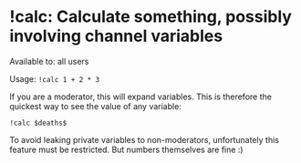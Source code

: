 # !calc: Calculate something, possibly involving channel variables

Available to: all users

Usage: `!calc 1 + 2 * 3`

If you are a moderator, this will expand variables. This is therefore
the quickest way to see the value of any variable:

`!calc $deaths$`

To avoid leaking private variables to non-moderators, unfortunately
this feature must be restricted. But numbers themselves are fine :)

